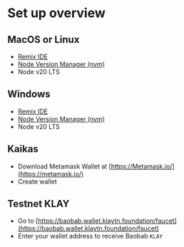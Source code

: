 # Set up overview

## MacOS or Linux
- [Remix IDE](https://remix.ethereum.org/#lang=en&optimize=false&runs=200&evmVersion=null)
- [Node Version Manager (nvm)](https://remix.ethereum.org/#lang=en&optimize=false&runs=200&evmVersion=null)
- Node v20 LTS

## Windows
- [Remix IDE](https://remix.ethereum.org/#lang=en&optimize=false&runs=200&evmVersion=null)
- [Node Version Manager (nvm)](https://remix.ethereum.org/#lang=en&optimize=false&runs=200&evmVersion=null)
- Node v20 LTS

## Kaikas
- Download Metamask Wallet at [https://Metamask.io/](https://metamask.io/)
- Create wallet
  
## Testnet KLAY
- Go to [https://baobab.wallet.klaytn.foundation/faucet](https://baobab.wallet.klaytn.foundation/faucet)
- Enter your wallet address to receive Baobab `KLAY`